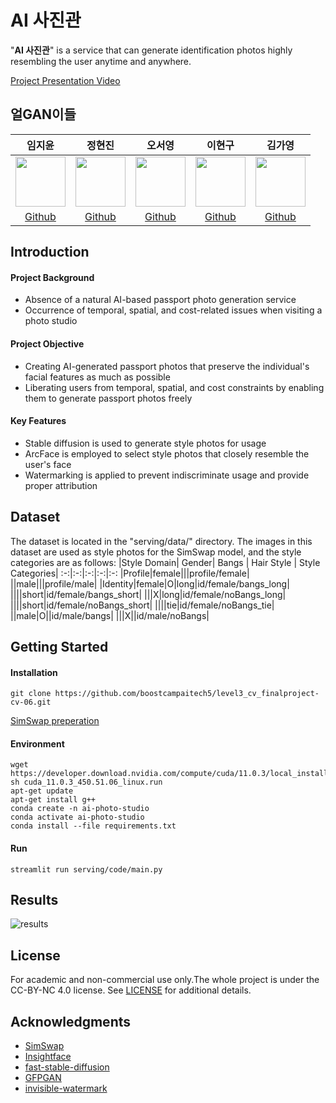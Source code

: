 # AI 사진관
"**AI 사진관**" is a service that can generate identification photos highly resembling the user anytime and anywhere.

[Project Presentation Video](https://www.youtube.com/watch?v=u7cyPepuSsQ)

## 얼GAN이들

임지윤|정현진|오서영|이현구|김가영|
:-:|:-:|:-:|:-:|:-:
<img src='https://avatars.githubusercontent.com/u/65935803?v=4' height=80 width=80px></img>|<img src='https://avatars.githubusercontent.com/u/67624124?v=4' height=80 width=80px></img>|<img src='https://avatars.githubusercontent.com/u/91474981?v=4' height=80 width=80px></img>|<img src='https://avatars.githubusercontent.com/u/101376814?v=4' height=80 width=80px></img>|<img src='https://avatars.githubusercontent.com/u/102473690?v=4g' height=80 width=80px></img>
[Github](https://github.com/JiyunIm00)|[Github](https://github.com/Hyunjin-Jung)|[Github](https://github.com/ohsy0512)|[Github](https://github.com/gurigoo)|[Github](https://github.com/GGrite)

## Introduction
#### Project Background
- Absence of a natural AI-based passport photo generation service
- Occurrence of temporal, spatial, and cost-related issues when visiting a photo studio

#### Project Objective
- Creating AI-generated passport photos that preserve the individual's facial features as much as possible
- Liberating users from temporal, spatial, and cost constraints by enabling them to generate passport photos freely

#### Key Features
-   Stable diffusion is used to generate style photos for usage
-   ArcFace is employed to select style photos that closely resemble the user's face
-   Watermarking is applied to prevent indiscriminate usage and provide proper attribution

## Dataset
The dataset is located in the "serving/data/" directory. The images in this dataset are used as style photos for the SimSwap model, and the style categories are as follows:
|Style Domain| Gender| Bangs | Hair Style | Style Categories|
:-:|:-:|:-:|:-:|:-:
|Profile|female|||profile/female|
||male|||profile/male|
|Identity|female|O|long|id/female/bangs_long|
||||short|id/female/bangs_short|
|||X|long|id/female/noBangs_long|
||||short|id/female/noBangs_short|
||||tie|id/female/noBangs_tie|
||male|O||id/male/bangs|
|||X||id/male/noBangs|


## Getting Started
#### Installation
```
git clone https://github.com/boostcampaitech5/level3_cv_finalproject-cv-06.git
```
[SimSwap preperation ](https://github.com/neuralchen/SimSwap/blob/main/docs/guidance/preparation.md)

#### Environment
```
wget https://developer.download.nvidia.com/compute/cuda/11.0.3/local_installers/cuda_11.0.3_450.51.06_linux.run
sh cuda_11.0.3_450.51.06_linux.run
apt-get update
apt-get install g++
conda create -n ai-photo-studio
conda activate ai-photo-studio
conda install --file requirements.txt
```	

#### Run
```
streamlit run serving/code/main.py
```

## Results
![results](https://github.com/boostcampaitech5/level3_cv_finalproject-cv-06/assets/67624124/40e865a4-c7fb-4493-877a-cdc2a22048ab)

## License
For academic and non-commercial use only.The whole project is under the CC-BY-NC 4.0 license. See [LICENSE](https://github.com/neuralchen/SimSwap/blob/main/LICENSE) for additional details.

## Acknowledgments
* [SimSwap](https://github.com/neuralchen/SimSwap/tree/main)
* [Insightface](https://github.com/deepinsight/insightface)
* [fast-stable-diffusion](https://github.com/TheLastBen/fast-stable-diffusion)
* [GFPGAN](https://github.com/TencentARC/GFPGAN)
* [invisible-watermark](https://github.com/ShieldMnt/invisible-watermark)
